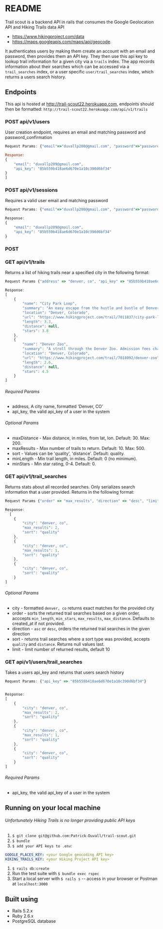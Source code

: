 # README

Trail scout is a backend API in rails that consumes the Google Geolocation API and Hiking Trails data API
- https://www.hikingproject.com/data
- https://maps.googleapis.com/maps/api/geocode.

It authenticates users by making them create an account with an email and password, then provides them an API key. They then use this api key to lookup trail information for a given city via a `trails` index. The app records information about their searches which can be accessed via a `trail_searches` index, or a user specific `user/trail_searches` index, which returns a users search history.


## Endpoints

This api is hosted at http://trail-scout22.herokuapp.com, endpoints should then be formatted: `http://trail-scout22.herokuapp.com/api/v1/trails`

### POST api/v1/users
User creation endpoint, requires an email and matching password and password_confirmation
```javascript
Request Params: {"email"=>"duvallp200@gmail.com", "password"=>"password", "password_confirmation"=>"password"

Response:
{
    "email": "duvallp209@gmail.com",
    "api_key": "85b559b418ae6d670e1a10c390d6bf34"
}
]
```
### POST api/v1/sessions
Requires a valid user email and matching password 
```javascript
Request Params: {"email"=>"duvallp200@gmail.com", "password"=>"password"}

Response:
{
    "email": "duvallp209@gmail.com",
    "api_key": "85b559b418ae6d670e1a10c390d6bf34"
}

``` 

### POST 

### GET api/v1/trails
Returns a list of hiking trails near a specified city in the following format:
```javascript
Request Params {"address" => "denver, co", "api_key" => "85b559b418ae6d670e1a10c390d6bf34", "limit" => "2"}

Response:
[
    {
        "name": "City Park Loop",
        "summary": "An easy escape from the hustle and bustle of Denver's city limits.",
        "location": "Denver, Colorado",
        "url": "https://www.hikingproject.com/trail/7011837/city-park-loop",
        "length": 3.3,
        "distance": null,
        "stars": 3.8
    },
    {
        "name": "Denver Zoo",
        "summary": "A stroll through the Denver Zoo. Admission fees charged to access this trail",
        "location": "Denver, Colorado",
        "url": "https://www.hikingproject.com/trail/7018092/denver-zoo",
        "length": 2.6,
        "distance": null,
        "stars": 4.5
    }
]
``` 
###### Required Params
- address, A city name, formatted 'Denver, CO'
- api_key, the valid api_key of a user in the system

###### Optional Params
- maxDistance - Max distance, in miles, from lat, lon. Default: 30. Max: 200. 
- maxResults - Max number of trails to return. Default: 10. Max: 500.
- sort - Values can be 'quality', 'distance'. Default: quality.
- minLength - Min trail length, in miles. Default: 0 (no minimum).
- minStars - Min star rating, 0-4. Default: 0.

### GET api/v1/trail_searches
Returns stats about all recorded searches. Only serializes search information that a user provided. Returns in the following format:
```javascript
Request Params {"order" => "max_results", "direction" => "desc", "limit" => "3"}

Response:
  [
    {
        "city": "denver, co",
        "max_results": 2,
        "sort": "quality"
    },
    {
        "city": "denver, co",
        "max_results": 1,
        "sort": "quality"
    },
    {
        "city": "denver, co",
        "sort": "quality"
    }
]
```
###### Optional Params
- city - formatted `denver, co` returns exact matches for the provided city 
- order - sorts the returned trail searches based on a given order, acccepts `min_length`, `min_stars`, `max_results`, `max_distance`. Defaults to created_at if not provided.
- direction - `asc` or `desc`, orders the returned trail searches in the given direction
- sort - returns trail searches where a sort type was provided, accepts `quality` and `distance`. Returns null values last.
- limit - limit number of returned results, default 10

### GET api/v1/users/trail_searches
Takes a users api_key and returns that users search history
```javascript
Request Params: {"api_key" => "85b559b418ae6d670e1a10c390d6bf34"}


Response:
[
    {
        "city": "denver, co",
        "max_results": 2,
        "sort": "quality"
    },
    {
        "city": "denver, co",
        "max_results": 1,
        "sort": "quality"
    },
    {
        "city": "denver, co",
        "sort": "quality"
    }
]
```
###### Required Params
- api_key, the valid api_key of a user in the system


## Running on your local machine
###### Unfortunately Hiking Trails is no longer providing public API keys
1. `$ git clone git@github.com:Patrick-Duvall/trail-scout.git`
1. `$ bundle`
1. `$ add your API keys to .env`: 
```yml
GOOGLE_PLACES_KEY: <your Google geocoding API key>
HIKING_TRAILS_KEY: <your Hiking Project API key>
```
1. `$ rails db:create`
1. Run the test suite with `$ bundle exec rspec`
1. Start a local server with `$ rails s` -- access in your browser or Postman at `localhost:3000`

## Built using
- Rails 5.2.x 
- Ruby 2.6.x
- PostgreSQL database

